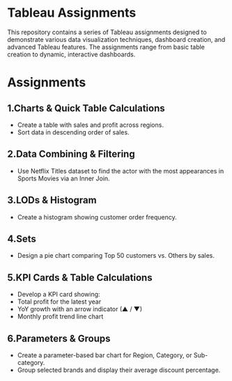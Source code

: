 # Tableau Assignments

This repository contains a series of Tableau assignments designed to demonstrate various data visualization techniques, dashboard creation, and advanced Tableau features. The assignments range from basic table creation to dynamic, interactive dashboards.

# Assignments

## 1.Charts & Quick Table Calculations
- Create a table with sales and profit across regions.
- Sort data in descending order of sales.

## 2.Data Combining & Filtering
- Use Netflix Titles dataset to find the actor with the most appearances in Sports Movies via an Inner Join.

## 3.LODs & Histogram
- Create a histogram showing customer order frequency.

## 4.Sets
- Design a pie chart comparing Top 50 customers vs. Others by sales.

## 5.KPI Cards & Table Calculations
- Develop a KPI card showing:
- Total profit for the latest year
- YoY growth with an arrow indicator (▲ / ▼)
- Monthly profit trend line chart

## 6.Parameters & Groups
- Create a parameter-based bar chart for Region, Category, or Sub-category.
- Group selected brands and display their average discount percentage.
